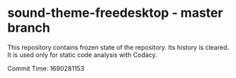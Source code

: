 # sound-theme-freedesktop - master branch

This repository contains frozen state of the repository.
Its history is cleared. It is used only for static code
analysis with Codacy.

Commit Time: 1690281153